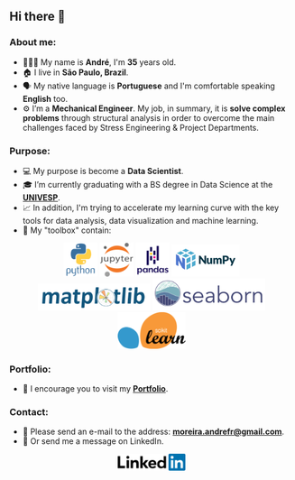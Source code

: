 <h2>Hi there 👋</h2>

<h3>About me:</h3>

- 🧔🏿‍♂️ My name is **André**,  I'm **35** years old.
- 🏠 I live in **São Paulo, Brazil**.
- 🗣️ My native language is **Portuguese** and I'm comfortable speaking **English** too.
- ⚙️ I’m a **Mechanical Engineer**. My job, in summary, it is **solve complex problems** through structural analysis in order to overcome the main challenges faced by Stress Engineering & Project Departments.

<h3>Purpose:</h3>

- 💻 My purpose is become a **Data Scientist**.
- 🎓 I’m currently graduating with a BS degree in Data Science at the **[UNIVESP](https://univesp.br/)**. 
- 📈 In addition, I'm trying to accelerate my learning curve with the key tools for data analysis, data visualization and machine learning.
- 🧰 My "toolbox" contain:

<p align="center">
        <a href="https://www.python.org" target="_blank" rel="noreferrer"><img src="images/python-original-wordmark.svg" width="60" /></a>
        <a href="https://jupyter.org" target="_blank" rel="noreferrer"><img src="images/jupyter-original-wordmark.svg" width="60" /></a>
        <a href="https://pandas.pydata.org" target="_blank" rel="noreferrer"><img src="images/pandas-original-wordmark.svg" width="60" /></a>
        <a href="https://numpy.org" target="_blank" rel="noreferrer"><img src="images/numpylogo.svg" width="120" /></a>
        <a href="https://matplotlib.org" target="_blank" rel="noreferrer"><img src="images/logo2_compressed.svg" width="200" /></a>
        <a href="https://seaborn.pydata.org" target="_blank" rel="noreferrer"><img src="images/logo-wide-lightbg.svg" width="200" /></a>
        <a href="https://scikit-learn.org" target="_blank" rel="noreferrer"><img src="images/1200px-Scikit_learn_logo_small.svg.png" width="120" /></a>
</p>
<h3>Portfolio:</h3>

- 📂 I encourage you to visit my **[Portfolio](https://andreferibeiro.github.io/Portfolio/)**. 

<h3>Contact:</h3>

-  📨 Please send an e-mail to the address: **moreira.andrefr@gmail.com**.
-  💬 Or  send me a message on LinkedIn.

<p align="center"><a href="https://www.linkedin.com/in/andreferibeiro">
         <img src="images/linkedin-logo.png" width="120" /a>
</p>
